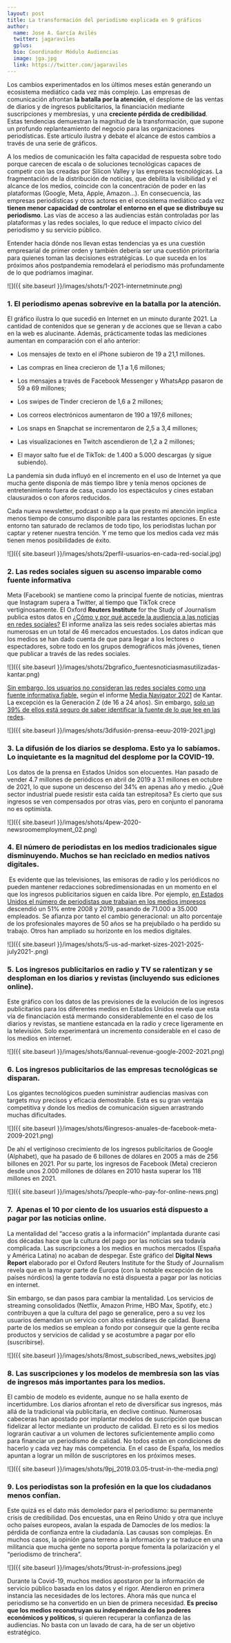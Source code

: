 ```yaml
---
layout: post
title: La transformación del periodismo explicada en 9 gráficos
author:
  name: Jose A. García Avilés
  twitter: jagaraviles
  gplus:  
  bio: Coordinador Módulo Audiencias
  image: jga.jpg
  link: https://twitter.com/jagaraviles
---
```

Los cambios experimentados en los últimos meses están generando un ecosistema mediático cada vez más complejo. Las empresas de comunicación afrontan **la batalla por la atención**, el desplome de las ventas de diarios y de ingresos publicitarios, la financiación mediante suscripciones y membresías, y una **creciente pérdida de credibilidad**. Estas tendencias demuestran la magnitud de la transformación, que supone un profundo replanteamiento del negocio para las organizaciones periodísticas. Este artículo ilustra y debate el alcance de estos cambios a través de una serie de gráficos.

A los medios de comunicación les falta capacidad de respuesta sobre todo porque carecen de escala o de soluciones tecnológicas capaces de competir con las creadas por Silicon Valley y las empresas tecnológicas. La fragmentación de la distribución de noticias, que debilita la visibilidad y el alcance de los medios, coincide con la concentración de poder en las plataformas (Google, Meta, Apple, Amazon…). En consecuencia, las empresas periodísticas y otros actores en el ecosistema mediático cada vez **tienen menor capacidad de controlar el entorno en el que se distribuye su periodismo**. Las vías de acceso a las audiencias están controladas por las plataformas y las redes sociales, lo que reduce el impacto cívico del periodismo y su servicio público.

Entender hacia dónde nos llevan estas tendencias ya es una cuestión empresarial de primer orden y también debería ser una cuestión prioritaria para quienes toman las decisiones estratégicas. Lo que suceda en los próximos años postpandemia remodelará el periodismo más profundamente de lo que podríamos imaginar.

![]({{ site.baseurl }}/images/shots/1-2021-internetminute.png)

### **1. El periodismo apenas sobrevive en la batalla por la atención.**

El gráfico ilustra lo que sucedió en Internet en un minuto durante 2021. La cantidad de contenidos que se generan y de acciones que se llevan a cabo en la web es alucinante. Además, prácticamente todas las mediciones aumentan en comparación con el año anterior:

- Los mensajes de texto en el iPhone subieron de 19 a 21,1 millones.

- Las compras en línea crecieron de 1,1 a 1,6 millones;

- Los mensajes a través de Facebook Messenger y WhatsApp pasaron de 59 a 69 millones;

- Los swipes de Tinder crecieron de 1,6 a 2 millones;

- Los correos electrónicos aumentaron de 190 a 197,6 millones;

- Los snaps en Snapchat se incrementaron de 2,5 a 3,4 millones;

- Las visualizaciones en Twitch ascendieron de 1,2 a 2 millones;

- El mayor salto fue el de TikTok: de 1.400 a 5.000 descargas (y sigue subiendo).

La pandemia sin duda influyó en el incremento en el uso de Internet ya que mucha gente disponía de más tiempo libre y tenía menos opciones de entretenimiento fuera de casa, cuando los espectáculos y cines estaban clausurados o con aforos reducidos.

Cada nueva newsletter, podcast o app a la que presto mi atención implica menos tiempo de consumo disponible para las restantes opciones. En este entorno tan saturado de reclamos de todo tipo, los periodistas luchan por captar y retener nuestra tención. Y me temo que los medios cada vez más tienen menos posibilidades de éxito.

![]({{ site.baseurl }}/images/shots/2perfil-usuarios-en-cada-red-social.jpg)

### **2. Las redes sociales siguen su ascenso imparable como fuente informativa**

Meta (Facebook) se mantiene como la principal fuente de noticias, mientras que Instagram supera a Twitter, al tiempo que TikTok crece vertiginosamente. El Oxford **Reuters Institute** for the Study of Journalism publica estos datos en [¿Cómo y por qué accede la audiencia a las noticias en redes sociales?](https://email.mg2.substack.com/c/eJwtUc1yhCAMfprlhoPgKh449NLXcBCipWXBQmjr2zd2O8Pkj-RL8sVZhD2X0xy5IrvEgucBJsF3jYAIhbUKZQne9EKOkx4082bwvb5rFuqyFYCHDdFgacCOtsbgLIacroppVGpmbwb0tq5y03rdprsb3KgtOJj6bbazE4N69rXNB0gODHxBOXMCFs0b4lFv6uUmX-kVaDRQDaliQDK7I8eAwdUu_3TWde2DkqCS8GEPaCO_1uAFjlyQolLInpTLj8xPTkH-2YBb58ADj5b_TxAsOZWnTNCBDEgE4aHymsmPUFkwBHWhDb1UdzV3sqNNN9j8eBdqnESvuqhqbvj5cxvEY5ddbWtF6z466s6Kebe7LYRmvwIBUs5-sfj3SSQupB8tBTwXSHaN4J_84vNMf4wvOyQodD6_WDT9OAx6oIGUEOLJJx2AQrPsxcSou89UlUxsCeov-kKsmg) El informe analiza las seis redes sociales abiertas más numerosas en un total de 46 mercados encuestados. Los datos indican que los medios se han dado cuenta de que para llegar a los lectores o espectadores, sobre todo en los grupos demográficos más jóvenes, tienen que publicar a través de las redes sociales.

![]({{ site.baseurl }}/images/shots/2bgrafico_fuentesnoticiasmasutilizadas-kantar.png)

[Sin embargo, los usuarios no consideran las redes sociales como una fuente informativa fiable,](<>) según el informe [Media Navigator 2021](https://get-media.kantar.com/las-5-claves-para-redefinir-las-estrategias-de-comunicacion/) de Kantar. La excepción es la Generación Z (de 16 a 24 años). Sin embargo, [solo un 39% de ellos está seguro de saber identificar la fuente de lo que lee en las redes](https://www.kantar.com/es/inspiracion/publicidad-y-medios/solo-uno-de-cada-tres-jovenes-de-entre-16-y-24-anos-sabe-identificar-la-fuente).

![]({{ site.baseurl }}/images/shots/3difusión-prensa-eeuu-2019-2021.jpg)

### **3. La difusión de los diarios se desploma. Esto ya lo sabíamos. Lo inquietante es la magnitud del desplome por la COVID-19.**

Los datos de la prensa en Estados Unidos son elocuentes. Han pasado de vender 4.7 millones de periódicos en abril de 2019 a 3.1 millones en octubre de 2021, lo que supone un descenso del 34% en apenas año y medio. ¿Qué sector industrial puede resistir esta caída tan estrepitosa? Es cierto que sus ingresos se ven compensados por otras vías, pero en conjunto el panorama no es optimista.

![]({{ site.baseurl }}/images/shots/4pew-2020-newsroomemployment_02.png)

### **4. El número de periodistas en los medios tradicionales sigue disminuyendo. Muchos se han reciclado en medios nativos digitales.**

 Es evidente que las televisiones, las emisoras de radio y los periódicos no pueden mantener redacciones sobredimensionadas en un momento en el que los ingresos publicitarios siguen en caída libre. Por ejemplo, [en Estados Unidos el número de periodistas que trabajan en los medios impresos](<>) descendió un 51% entre 2008 y 2019, pasando de 71.000 a 35.000 empleados. Se afianza por tanto el cambio generacional: un alto porcentaje de los profesionales mayores de 50 años se ha prejubilado o ha perdido su trabajo. Otros han ampliado su horizonte en los medios digitales.

![]({{ site.baseurl }}/images/shots/5-us-ad-market-sizes-2021-2025-july2021-.png)

### **5. Los ingresos publicitarios en radio y TV se ralentizan y se desploman en los diarios y revistas (incluyendo sus ediciones online).**

Este gráfico con los datos de las previsiones de la evolución de los ingresos publicitarios para los diferentes medios en Estados Unidos revela que esta vía de financiación está mermando considerablemente en el caso de los diarios y revistas, se mantiene estancada en la radio y crece ligeramente en la televisión. Solo experimentará un incremento considerable en el caso de los medios en internet.

![]({{ site.baseurl }}/images/shots/6annual-revenue-google-2002-2021.png)

### **6. Los ingresos publicitarios de las empresas tecnológicas se disparan.**

Los gigantes tecnológicos pueden suministrar audiencias masivas con targets muy precisos y eficacia demostrable. Esta es su gran ventaja competitiva y donde los medios de comunicación siguen arrastrando muchas dificultades.

![]({{ site.baseurl }}/images/shots/6ingresos-anuales-de-facebook-meta-2009-2021.png)

De ahí el vertiginoso crecimiento de los ingresos publicitarios de Google (Alphabet), que ha pasado de 6 billones de dólares en 2005 a más de 256 billones en 2021. Por su parte, los ingresos de Facebook (Meta) crecieron desde unos 2.000 millones de dólares en 2010 hasta superar los 118 millones en 2021.

![]({{ site.baseurl }}/images/shots/7people-who-pay-for-online-news.png)

### **7.  Apenas el 10 por ciento de los usuarios está dispuesto a pagar por las noticias online.**

La mentalidad del “acceso gratis a la información” implantada durante casi dos décadas hace que la cultura del pago por las noticias sea todavía complicada. Las suscripciones a los medios en muchos mercados (España y América Latina) no acaban de despegar. Este gráfico del **Digital News Report** elaborado por el Oxford Reuters Institute for the Study of Journalism revela que en la mayor parte de Europa (con la notable excepción de los países nórdicos) la gente todavía no está dispuesta a pagar por las noticias en internet.

Sin embargo, se dan pasos para cambiar la mentalidad. Los servicios de streaming consolidados (Netflix, Amazon Prime, HBO Max, Spotify, etc.) contribuyen a que la cultura del pago se generalice, pero a su vez los usuarios demandan un servicio con altos estándares de calidad. Buena parte de los medios se emplean a fondo por conseguir que la gente reciba productos y servicios de calidad y se acostumbre a pagar por ello (suscribirse).

![]({{ site.baseurl }}/images/shots/8most_subscribed_news_websites.jpg)

### **8. Las suscripciones y los modelos de membresía son las vías de ingresos más importantes para los medios.**

El cambio de modelo es evidente, aunque no se halla exento de incertidumbre. Los diarios afrontan el reto de diversificar sus ingresos, más allá de la tradicional vía publicitaria, en declive continuo. Numerosas cabeceras han apostado por implantar modelos de suscripción que buscan fidelizar al lector mediante un producto de calidad. El reto es si los medios lograrán cautivar a un volumen de lectores suficientemente amplio como para financiar un periodismo de calidad. No todos están en condiciones de hacerlo y cada vez hay más competencia. En el caso de España, los medios apuntan a lograr un millón de suscriptores en los próximos meses.

![]({{ site.baseurl }}/images/shots/9pj_2019.03.05-trust-in-the-media.png)

### **9. Los periodistas son la profesión en la que los ciudadanos menos confían.**

Este quizá es el dato más demoledor para el periodismo: su permanente crisis de credibilidad. Dos encuestas, una en Reino Unido y otra que incluye ocho países europeos, avalan la espada de Damocles de los medios: la pérdida de confianza entre la ciudadanía. Las causas son complejas. En muchos casos, la opinión gana terreno a la información y se traduce en una militancia que mucha gente no soporta porque fomenta la polarización y el “periodismo de trinchera”.

![]({{ site.baseurl }}/images/shots/9trust-in-professions.jpeg)

Durante la Covid-19, muchos medios apostaron por la información de servicio público basada en los datos y el rigor. Atendieron en primera instancia las necesidades de los lectores. Ahora más que nunca el periodismo se ha convertido en un bien de primera necesidad. **Es preciso que los medios reconstruyan su independencia de los poderes económicos y políticos**, si quieren recuperar la confianza de las audiencias. No basta con un lavado de cara, ha de ser un objetivo estratégico.